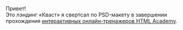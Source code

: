 Привет!<br>
Это лэндинг «Кваст» я свертсал по PSD-макету в завершении прохождения <a href="https://htmlacademy.ru/profile/id824017">интерактивных онлайн-тренажеров HTML Academy</a>.
